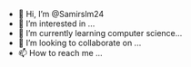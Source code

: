 - 👋 Hi, I’m @Samirslm24
- 👀 I’m interested in ...
- 🌱 I’m currently learning computer science...
- 💞️ I’m looking to collaborate on ...
- 📫 How to reach me ...

<!---
Samirslm24/Samirslm24 is a ✨ special ✨ repository because its `README.md` (this file) appears on your GitHub profile.
You can click the Preview link to take a look at your changes.
--->
